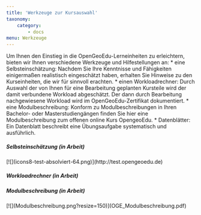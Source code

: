 ```yaml
---
title: 'Werkzeuge zur Kursauswahl'
taxonomy:
    category:
        - docs
menu: Werkzeuge
---
```


Um Ihnen den Einstieg in die OpenGeoEdu-Lerneinheiten zu erleichtern, bieten wir Ihnen verschiedene Werkzeuge und Hilfestellungen
an: * eine Selbsteinschätzung: Nachdem Sie Ihre Kenntnisse und Fähigkeiten einigermaßen realistisch eingeschätzt haben, erhalten
Sie Hinweise zu den Kurseinheiten, die wir für sinnvoll erachten. * einen Workloadrechner: Durch Auswahl der von Ihnen für
eine Bearbeitung geplanten Kursteile wird der damit verbundene Workload abgeschätzt. Der dann durch Bearbeitung nachgewiesene
Workload wird im OpenGeoEdu-Zertifikat dokumentiert. * eine Modulbeschreibung: Konform zu Modulbeschreibungen in Ihren Bachelor-
oder Masterstudiengängen finden Sie hier eine Modulbeschreibung zum offenen online Kurs OpengeoEdu. * Datenblätter: Ein Datenblatt
beschreibt eine Übungsaufgabe systematisch und ausführlich.


<div class="card-deck">
    <div class="card">
        <div class="card-body">
            <h5 class="card-title">Selbsteinschätzung (in Arbeit)</h5>
            <p class="card-text"></p>
            <p class="card-text">
                <small class="text-muted"></small>
            </p>
            <div markdown="1">[![](icons8-test-absolviert-64.png)](http://test.opengeoedu.de)</div>
        </div>
    </div>
    <div class="card">
        <div class="card-body">
                <h5 class="card-title">Workloadrechner (in Arbeit)</h5>
                <p class="card-text"></p>
                <p class="card-text">
                    <small class="text-muted"></small>
                </p>
            <a href src="http://test.opengeoedu.de/workload.aspx" style="center"><i class="fas fa-calculator fa-2x"></i></a>
        </div>
    </div>
    <div class="card">
        <div class="card-body">
            <h5 class="card-title">Modulbeschreibung (in Arbeit)</h5>
            <p class="card-text"></p>
            <p class="card-text">
                <small class="text-muted"></small>
            </p>
            <div markdown="1">[![](Modulbeschreibung.png?resize=150)](OGE_Modulbeschreibung.pdf)</div>
        </div>
    </div>
</div>
<!-- # Selbsteinschätzung (in Arbeit)

[![](icons8-test-absolviert-64.png?resize=200&classes=caption "Selbsteinschätzung")](http://test.opengeoedu.de/)

# Workloadrechner (in Arbeit)

[![](icons8-taschenrechner-64.png?resize=200&classes=caption "Workloadrechner")](http://test.opengeoedu.de/workload.aspx)


## Modulbeschreibung (in Arbeit)

[Modulbeschreibung](OGE_Modulbeschreibung.pdf)
-->